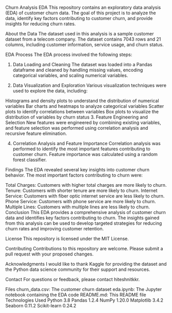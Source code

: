 Churn Analysis EDA
This repository contains an exploratory data analysis (EDA) of customer churn data. The goal of this project is to analyze the data, identify key factors contributing to customer churn, and provide insights for reducing churn rates.

About the Data
The dataset used in this analysis is a sample customer dataset from a telecom company. The dataset contains 7043 rows and 21 columns, including customer information, service usage, and churn status.

EDA Process
The EDA process involved the following steps:

1. Data Loading and Cleaning
The dataset was loaded into a Pandas dataframe and cleaned by handling missing values, encoding categorical variables, and scaling numerical variables.

2. Data Visualization and Exploration
Various visualization techniques were used to explore the data, including:

Histograms and density plots to understand the distribution of numerical variables
Bar charts and heatmaps to analyze categorical variables
Scatter plots to identify correlations between variables
Box plots to visualize the distribution of variables by churn status
3. Feature Engineering and Selection
New features were engineered by combining existing variables, and feature selection was performed using correlation analysis and recursive feature elimination.

4. Correlation Analysis and Feature Importance
Correlation analysis was performed to identify the most important features contributing to customer churn. Feature importance was calculated using a random forest classifier.

Findings
The EDA revealed several key insights into customer churn behavior. The most important factors contributing to churn were:

Total Charges: Customers with higher total charges are more likely to churn.
Tenure: Customers with shorter tenure are more likely to churn.
Internet Service: Customers with fiber optic internet service are less likely to churn.
Phone Service: Customers with phone service are more likely to churn.
Multiple Lines: Customers with multiple lines are less likely to churn.
Conclusion
This EDA provides a comprehensive analysis of customer churn data and identifies key factors contributing to churn. The insights gained from this analysis can be used to develop targeted strategies for reducing churn rates and improving customer retention.

License
This repository is licensed under the MIT License.

Contributing
Contributions to this repository are welcome. Please submit a pull request with your proposed changes.

Acknowledgments
I would like to thank Kaggle for providing the dataset and the Python data science community for their support and resources.

Contact
For questions or feedback, please contact hiteshnitkkr.

Files
churn_data.csv: The customer churn dataset
eda.ipynb: The Jupyter notebook containing the EDA code
README.md: This README file
Technologies Used
Python 3.8
Pandas 1.2.4
NumPy 1.20.0
Matplotlib 3.4.2
Seaborn 0.11.2
Scikit-learn 0.24.2
